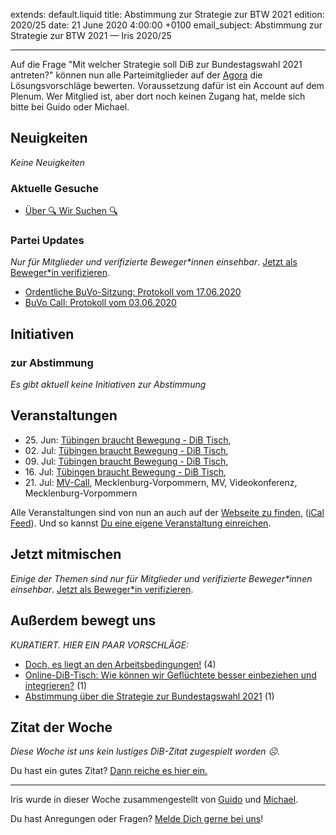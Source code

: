 
extends: default.liquid
title: Abstimmung zur Strategie zur BTW 2021
edition: 2020/25
date: 21 June 2020 4:00:00 +0100
email_subject: Abstimmung zur Strategie zur BTW 2021 — Iris 2020/25

---
Auf die Frage "Mit welcher Strategie soll DiB zur Bundestagswahl 2021 antreten?" können nun alle Parteimitglieder auf der [Agora](https://abstimmen.dib.de/issue/3-mit-welcher-strategie-soll-dib-zur-bundestagswahl-2021-antreten) die Lösungsvorschläge bewerten.
Voraussetzung dafür ist ein Account auf dem Plenum. Wer Mitglied ist, aber dort noch keinen Zugang hat, melde sich bitte bei Guido oder Michael.

## Neuigkeiten

_Keine Neuigkeiten_

### Aktuelle Gesuche

 - [Über 🔍 Wir Suchen 🔍](https://marktplatz.dib.de/t/ueber-wir-suchen/8837)

### Partei Updates

_Nur für Mitglieder und verifizierte Beweger\*innen einsehbar_. [Jetzt als Beweger\*in verifizieren](https://dib.de/bewegerin-werden/).

 - [Ordentliche BuVo-Sitzung: Protokoll vom 17.06.2020](https://marktplatz.dib.de/t/ordentliche-buvo-sitzung-protokoll-vom-17-06-2020/34653)
 - [BuVo Call: Protokoll vom 03.06.2020](https://marktplatz.dib.de/t/buvo-call-protokoll-vom-03-06-2020/34590)

## Initiativen

### zur Abstimmung
_Es gibt aktuell keine Initiativen zur Abstimmung_

## Veranstaltungen

 - 25.&nbsp;Jun: [Tübingen braucht Bewegung - DiB Tisch](https://dib.de/veranstaltungen/tuebingen-braucht-bewegung-dib-tisch-2-2020-06-25/), 
 - 02.&nbsp;Jul: [Tübingen braucht Bewegung - DiB Tisch](https://dib.de/veranstaltungen/tuebingen-braucht-bewegung-dib-tisch-2-2020-07-02/), 
 - 09.&nbsp;Jul: [Tübingen braucht Bewegung - DiB Tisch](https://dib.de/veranstaltungen/tuebingen-braucht-bewegung-dib-tisch-2-2020-07-09/), 
 - 16.&nbsp;Jul: [Tübingen braucht Bewegung - DiB Tisch](https://dib.de/veranstaltungen/tuebingen-braucht-bewegung-dib-tisch-2-2020-07-16/), 
 - 21.&nbsp;Jul: [MV-Call](https://dib.de/veranstaltungen/mv-call/), Mecklenburg-Vorpommern, MV, Videokonferenz, Mecklenburg-Vorpommern


Alle Veranstaltungen sind von nun an auch auf der [Webseite zu finden](https://dib.de/veranstaltungen/), ([iCal Feed](https://dib.de/?ical=1)). Und so kannst [Du eine eigene Veranstaltung einreichen](https://marktplatz.dib.de/t/eine-veranstaltung-auf-der-webseite-einreichen/21379).

## Jetzt mitmischen

_Einige der Themen sind nur für Mitglieder und verifizierte Beweger\*innen einsehbar_. [Jetzt als Beweger\*in verifizieren](https://dib.de/bewegerin-werden/).


## Außerdem bewegt uns

_KURATIERT. HIER EIN PAAR VORSCHLÄGE:_
 - [Doch, es liegt an den Arbeitsbedingungen!](https://marktplatz.dib.de/t/doch-es-liegt-an-den-arbeitsbedingungen/34654) (4)
 - [Online-DiB-Tisch: Wie können wir Geflüchtete besser einbeziehen und integrieren?](https://marktplatz.dib.de/t/online-dib-tisch-wie-koennen-wir-gefluechtete-besser-einbeziehen-und-integrieren/34649) (1)
 - [Abstimmung über die Strategie zur Bundestagswahl 2021](https://marktplatz.dib.de/t/abstimmung-ueber-die-strategie-zur-bundestagswahl-2021/34656) (1)


## Zitat der Woche
_Diese Woche ist uns kein lustiges DiB-Zitat zugespielt worden ☹._

Du hast ein gutes Zitat? [Dann reiche es hier ein.](https://marktplatz.dib.de/t/lustige-dib-zitate/10175)


---

Iris wurde in dieser Woche zusammengestellt von [Guido](https://marktplatz.dib.de/u/Guido/) und [Michael](https://marktplatz.dib.de/u/MichaelVoss/).

Du hast Anregungen oder Fragen? [Melde Dich gerne bei uns](https://marktplatz.dib.de/t/neu-iris-die-woechtliche-zusammenfasssung-zum-sonntagsbrunch/10990)!

